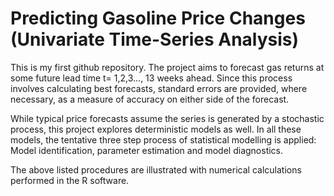 # Predicting Gasoline Price Changes (Univariate Time-Series Analysis)


  This is my first github repository. The project aims to forecast gas returns at some future lead time t= 1,2,3..., 13 weeks ahead. Since this process involves calculating best forecasts, standard errors are provided, where necessary, as a measure of accuracy on either side of the forecast. 
  
  While typical price forecasts assume the series is generated by a stochastic process, this project explores deterministic models as well. In all these models, the tentative three step process of statistical modelling is applied: Model identification, parameter estimation and model diagnostics. 

  The above listed procedures are illustrated with numerical calculations performed in the R software.
